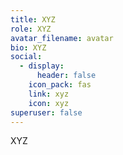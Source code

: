 ```yaml
---
title: XYZ
role: XYZ
avatar_filename: avatar
bio: XYZ
social:
  - display:
      header: false
    icon_pack: fas
    link: xyz
    icon: xyz
superuser: false
---
```

XYZ